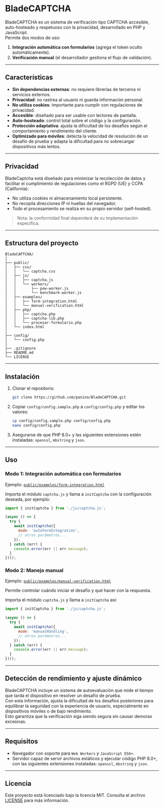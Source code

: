 
# BladeCAPTCHA

BladeCAPTCHA es un sistema de verificación tipo CAPTCHA accesible, auto-hosteado y respetuoso con la privacidad, desarrollado en PHP y JavaScript.  
Permite dos modos de uso:
1. **Integración automática con formularios** (agrega el token oculto automáticamente).
2. **Verificación manual** (el desarrollador gestiona el flujo de validación).

---

## Características

- **Sin dependencias externas**: no requiere librerías de terceros ni servicios externos.
- **Privacidad**: no rastrea al usuario ni guarda información personal.
- **No utiliza cookies**: importante para cumplir con regulaciones de privacidad.
- **Accesible**: diseñado para ser usable con lectores de pantalla.
- **Auto-hosteado**: control total sobre el código y la configuración.
- **Protección adaptativa**: ajusta la dificultad de los desafíos según el comportamiento y rendimiento del cliente.
- **Optimizado para móviles**: detecta la velocidad de resolución de un desafío de prueba y adapta la dificultad para no sobrecargar dispositivos más lentos.

---

## Privacidad

BladeCaptcha está diseñado para minimizar la recolección de datos y facilitar el cumplimiento de regulaciones como el RGPD (UE) y CCPA (California):

- No utiliza cookies ni almacenamiento local persistente.
- No recopila direcciones IP ni huellas del navegador.
- Todo el procesamiento se realiza en su propio servidor (self-hosted).

> Nota: la conformidad final dependerá de su implementación específica.

---

## Estructura del proyecto

```
BladeCAPTCHA/
│
├── public/                   
│   ├── css/
│   │   └── captcha.css
│   ├── js/
│   │   ├── captcha.js
│   │   └── workers/
│   │       ├── pow-worker.js
│   │       └── benchmark-worker.js
│   ├── examples/
│   │   ├── form-integration.html
│   │   └── manual-verification.html
│   ├── php/
│   │   ├── captcha.php
│   │   ├── captcha-lib.php
│   │   └── procesar-formulario.php
│   └── index.html
│
├── config/                    
│   └── config.php
│
├── .gitignore
├── README.md
└── LICENSE
```

---

## Instalación

1. Clonar el repositorio:
   ```bash
   git clone https://github.com/panino/BladeCAPTCHA.git
   ```
2. Copiar `config/config.sample.php` a `config/config.php` y editar los valores:
   ```bash
   cp config/config.sample.php config/config.php
   nano config/config.php
   ```
3. Asegurarse de que PHP 8.0+ y las siguientes extensiones estén instaladas: `openssl`, `mbstring` y `json`.

---

## Uso

### Modo 1: Integración automática con formularios

Ejemplo: [`public/examples/form-integration.html`](public/examples/form-integration.html)

Importa el módulo `captcha.js` y llama a `initCaptcha` con la configuración deseada, por ejemplo:

```js
import { initCaptcha } from './js/captcha.js';

(async () => {
  try {
    await initCaptcha({
      mode: 'autoFormIntegration',
      // otros parámetros...
    });
  } catch (err) {
    console.error(err || err.message);
  }
})();
```

### Modo 2: Manejo manual

Ejemplo: [`public/examples/manual-verification.html`](public/examples/manual-verification.html)

Permite controlar cuándo iniciar el desafío y qué hacer con la respuesta.

Importa el módulo `captcha.js` y llama a `initCaptcha` así:

```js
import { initCaptcha } from './js/captcha.js';

(async () => {
  try {
    await initCaptcha({
      mode: 'manualHandling',
      // otros parámetros...
    });
  } catch (err) {
    console.error(err || err.message);
  }
})();
```

---

## Detección de rendimiento y ajuste dinámico

BladeCAPTCHA incluye un sistema de autoevaluación que mide el tiempo que tarda el dispositivo en resolver un desafío de prueba.  
Con esta información, ajusta la dificultad de los desafíos posteriores para equilibrar la seguridad con la experiencia de usuario, especialmente en dispositivos móviles o de bajo rendimiento.  
Esto garantiza que la verificación siga siendo segura sin causar demoras excesivas.

---

## Requisitos

- Navegador con soporte para <code>Web Workers</code> y <code>JavaScript ES6+</code>.
- Servidor capaz de servir archivos estáticos y ejecutar código PHP 8.0+, con las siguientes extensiones instaladas: `openssl`, `mbstring` y `json`.

---

## Licencia

Este proyecto está licenciado bajo la licencia MIT. Consulta el archivo [LICENSE](LICENSE) para más información.
